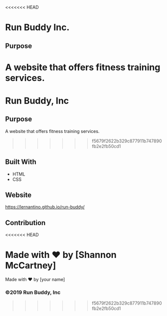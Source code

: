<<<<<<< HEAD
# Run Buddy Inc.

## Purpose

A website that offers fitness training services.
=======
# Run Buddy, Inc

## Purpose
A website that offers fitness training services. 
>>>>>>> f5679f2622b329c877911b747890fb2e2fb50cd1

## Built With

- HTML
- CSS

## Website

https://lernantino.github.io/run-buddy/

## Contribution
<<<<<<< HEAD

Made with ❤️ by [Shannon McCartney]
=======
Made with ❤️ by [your name]

### ©️2019 Run Buddy, Inc 
>>>>>>> f5679f2622b329c877911b747890fb2e2fb50cd1
